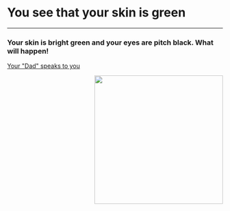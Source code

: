 # You see that your skin is green
---

### Your skin is bright green and your eyes are pitch black. What will happen!

[Your "Dad" speaks to you](language.md)

<img src="https://github.com/fatjond0413/CYOA/assets/146867501/c7c7815c-e6d4-469b-8505-3dd864b0cd45" width="300" img align="right">
